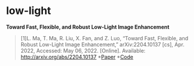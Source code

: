 # low-light

**Toward Fast, Flexible, and Robust Low-Light Image Enhancement**
> [1]L. Ma, T. Ma, R. Liu, X. Fan, and Z. Luo, “Toward Fast, Flexible, and Robust Low-Light Image Enhancement,” arXiv:2204.10137 [cs], Apr. 2022, Accessed: May 06, 2022. [Online]. Available: http://arxiv.org/abs/2204.10137
*[Paper](http://arxiv.org/pdf/2204.10137)
*[Code](https://github.com/vis-opt-group/SCI)
